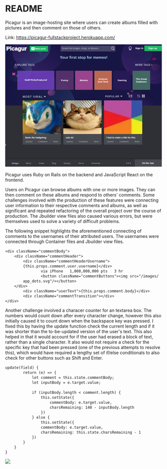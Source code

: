 # README

Picagur is an image-hosting site where users can create albums filled with pictures and then comment on those of others.

Link: https://picagur-fullstackproject.herokuapp.com/

<img src="public/images/mainPage.png"/>

Picagur uses Ruby on Rails on the backend and JavaScript React on the frontend.

Users on Picagur can browse albums with one or more images. They can then comment on these albums and respond to others' comments. 
Some challenges involved with the production of these features were connecting user information to their respective comments and albums, as well as significant and repeated refactoring of the overall project over the course of production. The Jbuilder view files also caused various errors, but were themselves used to solve a variety of difficult problems.

The following snippet highlights the aforementioned connecting of comments to the usernames of their attributed users. The usernames were connected through Container files and Jbuilder view files.
```
<div className="commentBody">
	<div className="commentHeader">
		<div className="commentHeaderUsername">
		{this.props.comment.user.username}</div>
                via iPhone   1,000,000,000 pts   3 hr
                <button className="commentButtons"><img src="/images/
		app_dots.svg"/></button>
	</div>
        <div className="userText">{this.props.comment.body}</div>
        <div className="commentTransition"></div>
</div>
```
Another challenge involved a characer counter for an textarea box. The numbers would count down after every character change, however this also initially caused it to count down when the backspace key was pressed. I fixed this by having the update function check the current length and if it was shorter than the to-be-updated version of the user's text. This also helped in that it would account for if the user had erased a block of text, rather than a single character. It also would not require a check for the specific key that had been pressed (one of the previous attempts to resolve this), which would have required a lengthy set of if/else conditionals to also check for other buttons such as Shift and Enter.
```
update(field) {
        return (e) => {
            let comment = this.state.commentBody;
            let inputBody = e.target.value;

            if (inputBody.length < comment.length) {
                this.setState({
                    commentBody: e.target.value,
                    charsRemaining: 140 - inputBody.length
                })
            } else {
                this.setState({
                commentBody: e.target.value,
                charsRemaining: this.state.charsRemaining - 1
            })
        }
    }
}
```
<img src="/images/albumPage.png"/>
